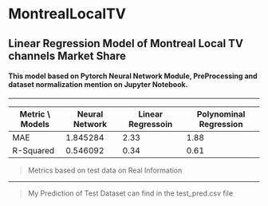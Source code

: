 # MontrealLocalTV
## Linear Regression Model of Montreal Local TV channels Market Share
#### This model based on Pytorch Neural Network Module, PreProcessing and dataset normalization mention on Jupyter Notebook.

------------

| Metric  \  Models |   Neural Network | Linear Regressoin | Polynominal Regression |
| ------------ | ------------ | ------------ | ------------ |
| MAE  |  1.845284 | 2.33 | 1.88 |
| R-Squared | 0.546092 | 0.34 | 0.61 |

> Metrics based on test data on Real Information

------------
> My Prediction of Test Dataset can find in the test_pred.csv file
